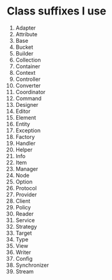 # Class suffixes I use

1. Adapter
1. Attribute
1. Base
1. Bucket
1. Builder
1. Collection
1. Container
1. Context
1. Controller
1. Converter
1. Coordinator
1. Command
1. Designer
1. Editor
1. Element
1. Entity
1. Exception
1. Factory
1. Handler
1. Helper
1. Info
1. Item
1. Manager
1. Node
1. Option
1. Protocol
1. Provider
1. Client
1. Policy
1. Reader
1. Service
1. Strategy
1. Target
1. Type
1. View
1. Writer
1. Config
1. Synchronizer
1. Stream
